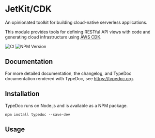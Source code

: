# JetKit/CDK

An opinionated toolkit for building cloud-native serverless applications.

This module provides tools for defining RESTful API views with code
and generating cloud infrastructure using [AWS CDK](https://docs.aws.amazon.com/cdk/latest/guide/home.html).

![CI](https://github.com/TypeStrong/typedoc/workflows/CI/badge.svg)
![NPM Version](https://badge.fury.io/js/typedoc.svg)

## Documentation

For more detailed documentation, the changelog, and TypeDoc documentation rendered with TypeDoc, see https://typedoc.org.

## Installation

TypeDoc runs on Node.js and is available as a NPM package.

```text
npm install typedoc --save-dev
```

## Usage
